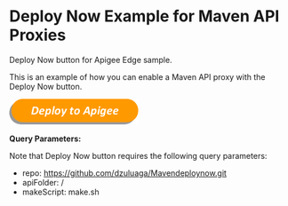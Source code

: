 # Deploy Now Example for Maven API Proxies
Deploy Now button for Apigee Edge sample.

This is an example of how you can enable a Maven API proxy with the Deploy Now button.

[![Deploy to Apigee](./images/deploy_to_apigee.png)](https://ec2-52-23-232-127.compute-1.amazonaws.com/login-form/?repo=https://github.com/dzuluaga/Mavendeploynow.git&apiFolder=/&makeScript=make.sh)

**Query Parameters:**

Note that Deploy Now button requires the following query parameters:

- repo: https://github.com/dzuluaga/Mavendeploynow.git
- apiFolder: /
- makeScript: make.sh